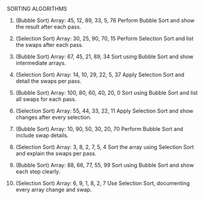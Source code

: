 SORTING ALGORITHMS

1. (Bubble Sort)
Array: 45, 12, 89, 33, 5, 76
Perform Bubble Sort and show the result after each pass.

2. (Selection Sort)
Array: 30, 25, 90, 70, 15
Perform Selection Sort and list the swaps after each pass.

3. (Bubble Sort)
Array: 67, 45, 21, 89, 34
Sort using Bubble Sort and show intermediate arrays.

4. (Selection Sort)
Array: 14, 10, 29, 22, 5, 37
Apply Selection Sort and detail the swaps per pass.

5. (Bubble Sort)
Array: 100, 80, 60, 40, 20, 0
Sort using Bubble Sort and list all swaps for each pass.

6. (Selection Sort)
Array: 55, 44, 33, 22, 11
Apply Selection Sort and show changes after every selection.

7. (Bubble Sort)
Array: 10, 90, 50, 30, 20, 70
Perform Bubble Sort and include swap details.

8. (Selection Sort)
Array: 3, 8, 2, 7, 5, 4
Sort the array using Selection Sort and explain the swaps per pass.

9. (Bubble Sort)
Array: 88, 66, 77, 55, 99
Sort using Bubble Sort and show each step clearly.

10. (Selection Sort)
Array: 6, 9, 1, 8, 2, 7
Use Selection Sort, documenting every array change and swap.